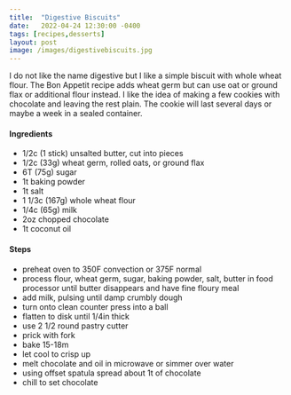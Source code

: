 ```yaml
---
title:  "Digestive Biscuits"
date:   2022-04-24 12:30:00 -0400
tags: [recipes,desserts]
layout: post
image: /images/digestivebiscuits.jpg
---
```


I do not like the name digestive but I like a simple biscuit with whole wheat flour.  The Bon Appetit recipe adds wheat germ but can use oat or ground flax or additional flour instead.  I like the idea of making a few cookies with chocolate and leaving the rest plain.  The cookie will last several days or maybe a week in a sealed container.

#### Ingredients
- 1/2c (1 stick) unsalted butter, cut into pieces
- 1/2c (33g) wheat germ, rolled oats, or ground flax
- 6T (75g) sugar
- 1t baking powder
- 1t salt
- 1 1/3c (167g) whole wheat flour
- 1/4c (65g) milk
- 2oz chopped chocolate
- 1t coconut oil


#### Steps
- preheat oven to 350F convection or 375F normal
- process flour, wheat germ, sugar, baking powder, salt, butter in food processor until butter disappears and have fine floury meal
- add milk, pulsing until damp crumbly dough
- turn onto clean counter press into a ball
- flatten to disk until 1/4in thick
- use 2 1/2 round pastry cutter
- prick with fork
- bake 15-18m
- let cool to crisp up
- melt chocolate and oil in microwave or simmer over water
- using offset spatula spread about 1t of chocolate
- chill to set chocolate